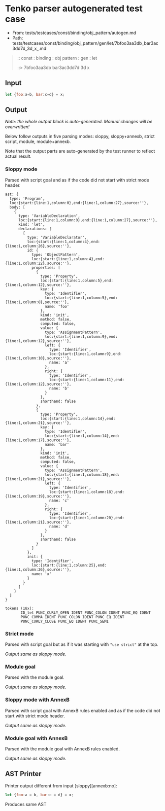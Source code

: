 # Tenko parser autogenerated test case

- From: tests/testcases/const/binding/obj_pattern/autogen.md
- Path: tests/testcases/const/binding/obj_pattern/gen/let/7bfoo3aa3db_bar3ac3dd7d_3d_x_.md

> :: const : binding : obj pattern : gen : let
>
> ::> 7bfoo3aa3db bar3ac3dd7d 3d x

## Input


`````js
let {foo:a=b, bar:c=d} = x;
`````

## Output

_Note: the whole output block is auto-generated. Manual changes will be overwritten!_

Below follow outputs in five parsing modes: sloppy, sloppy+annexb, strict script, module, module+annexb.

Note that the output parts are auto-generated by the test runner to reflect actual result.

### Sloppy mode

Parsed with script goal and as if the code did not start with strict mode header.

`````
ast: {
  type: 'Program',
  loc:{start:{line:1,column:0},end:{line:1,column:27},source:''},
  body: [
    {
      type: 'VariableDeclaration',
      loc:{start:{line:1,column:0},end:{line:1,column:27},source:''},
      kind: 'let',
      declarations: [
        {
          type: 'VariableDeclarator',
          loc:{start:{line:1,column:4},end:{line:1,column:26},source:''},
          id: {
            type: 'ObjectPattern',
            loc:{start:{line:1,column:4},end:{line:1,column:22},source:''},
            properties: [
              {
                type: 'Property',
                loc:{start:{line:1,column:5},end:{line:1,column:12},source:''},
                key: {
                  type: 'Identifier',
                  loc:{start:{line:1,column:5},end:{line:1,column:8},source:''},
                  name: 'foo'
                },
                kind: 'init',
                method: false,
                computed: false,
                value: {
                  type: 'AssignmentPattern',
                  loc:{start:{line:1,column:9},end:{line:1,column:12},source:''},
                  left: {
                    type: 'Identifier',
                    loc:{start:{line:1,column:9},end:{line:1,column:10},source:''},
                    name: 'a'
                  },
                  right: {
                    type: 'Identifier',
                    loc:{start:{line:1,column:11},end:{line:1,column:12},source:''},
                    name: 'b'
                  }
                },
                shorthand: false
              },
              {
                type: 'Property',
                loc:{start:{line:1,column:14},end:{line:1,column:21},source:''},
                key: {
                  type: 'Identifier',
                  loc:{start:{line:1,column:14},end:{line:1,column:17},source:''},
                  name: 'bar'
                },
                kind: 'init',
                method: false,
                computed: false,
                value: {
                  type: 'AssignmentPattern',
                  loc:{start:{line:1,column:18},end:{line:1,column:21},source:''},
                  left: {
                    type: 'Identifier',
                    loc:{start:{line:1,column:18},end:{line:1,column:19},source:''},
                    name: 'c'
                  },
                  right: {
                    type: 'Identifier',
                    loc:{start:{line:1,column:20},end:{line:1,column:21},source:''},
                    name: 'd'
                  }
                },
                shorthand: false
              }
            ]
          },
          init: {
            type: 'Identifier',
            loc:{start:{line:1,column:25},end:{line:1,column:26},source:''},
            name: 'x'
          }
        }
      ]
    }
  ]
}

tokens (18x):
       ID_let PUNC_CURLY_OPEN IDENT PUNC_COLON IDENT PUNC_EQ IDENT
       PUNC_COMMA IDENT PUNC_COLON IDENT PUNC_EQ IDENT
       PUNC_CURLY_CLOSE PUNC_EQ IDENT PUNC_SEMI
`````

### Strict mode

Parsed with script goal but as if it was starting with `"use strict"` at the top.

_Output same as sloppy mode._

### Module goal

Parsed with the module goal.

_Output same as sloppy mode._

### Sloppy mode with AnnexB

Parsed with script goal with AnnexB rules enabled and as if the code did not start with strict mode header.

_Output same as sloppy mode._

### Module goal with AnnexB

Parsed with the module goal with AnnexB rules enabled.

_Output same as sloppy mode._

## AST Printer

Printer output different from input [sloppy][annexb:no]:

````js
let {foo:a = b, bar:c = d} = x;
````

Produces same AST

